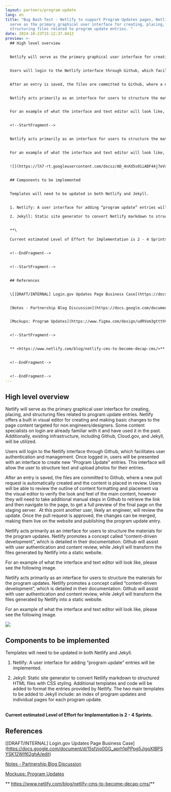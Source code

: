 ```yaml
---
layout: partners/program-update
lang: en
title: "Bug Bash Test - Netlify to support Program Updates pages, Netlify will
  serve as the primary graphical user interface for creating, placing, and
  structuring files related to program update entries. "
date: 2024-10-23T15:12:37.841Z
preview: >-
  ## High level overview


  Netlify will serve as the primary graphical user interface for creating, placing, and structuring files related to program update entries. Netlify offers a built in visual editor for creating and making basic changes to the page content targeted for non engineers/designers. Some content specialists on login are already familiar with it and have used it in the past. Additionally, existing infrastructure, including Github, Cloud.gov, and Jekyll, will be utilized.


  Users will login to the Netlify interface through Github, which facilitates user authentication and management. Once logged in, users will be presented with an interface to create new “Program Update” entries. This interface will allow the user to structure text and upload photos for their entries.


  After an entry is saved, the files are committed to Github, where a new pull request is automatically created and the content is placed in review. Users will be able to review the outline of content formatting and placement via the visual editor to verify the look and feel of the main content, however they will need to take additional manual steps in Github to retrieve the link and then navigate to the page, to get a full preview of the final page on the staging server.  At this point another user, likely an engineer, will review the update. Once the pull request is approved, the changes can be merged, making them live on the website and publishing the program update entry.


  Netlify acts primarily as an interface for users to structure the materials for the program updates. Netlify promotes a concept called “content-driven development”, which is detailed in their documentation. Github will assist with user authentication and content review, while Jekyll will transform the files generated by Netlify into a static website.


  For an example of what the interface and text editor will look like, please see the following image.


  <!--StartFragment-->


  Netlify acts primarily as an interface for users to structure the materials for the program updates. Netlify promotes a concept called “content-driven development”, which is detailed in their documentation. Github will assist with user authentication and content review, while Jekyll will transform the files generated by Netlify into a static website.


  For an example of what the interface and text editor will look like, please see the following image.


  ![](https://lh7-rt.googleusercontent.com/docsz/AD_4nXd5s01iABF44j7eVshwE_KTkGXzhDZXr5cyCr8GAYFjogPvP0yneroUS-E3kX5Cl9c50kUXX2rQkyVD44KtWHt5fZ-e9EhLHv2uNyCXiq91FzcsOXGVa-j3fq2WP-0_KKDN-_qx2GgahsUlyJqQEj-gYlwP?key=2-inL099ptXfflPo8-Gwjg)


  ## Components to be implemented


  Templates will need to be updated in both Netlify and Jekyll.


  1. Netlify: A user interface for adding “program update” entries will be implemented.

  2. Jekyll: Static site generator to convert Netlify markdown to structured HTML files with CSS styling. Additional templates and code will be added to format the entries provided by Netlify. The two main templates to be added to Jekyll include: an index of program updates and individual pages for each program update.


  **\

  Current estimated Level of Effort for Implementation is 2 - 4 Sprints.**


  <!--EndFragment-->


  <!--StartFragment-->


  ## References


  \[[DRAFT/INTERNAL] Login.gov Updates Page Business Case](https://docs.google.com/document/d/15sfzjo0GG_aprh1pPPpg5JigoXIBPSYSK12WIf62ghA/edit)


  [Notes - Partnership Blog Discussion](https://docs.google.com/document/d/1YVvephiuqQuCMIoGKaYSuJucvzVV2K77-QQXmmxvRdE/edit)


  [Mockups: Program Updates](https://www.figma.com/design/udRVom3gttthVqC27L45oh/LG-13271---Program-Updates-page?node-id=1-2&t=FR19l5SkZ5UrwpZN-0)


  <!--StartFragment-->


  ** <https://www.netlify.com/blog/netlify-cms-to-become-decap-cms/>**


  <!--EndFragment-->


  <!--EndFragment-->
---
```

## High level overview

Netlify will serve as the primary graphical user interface for creating, placing, and structuring files related to program update entries. Netlify offers a built in visual editor for creating and making basic changes to the page content targeted for non engineers/designers. Some content specialists on login are already familiar with it and have used it in the past. Additionally, existing infrastructure, including Github, Cloud.gov, and Jekyll, will be utilized.

Users will login to the Netlify interface through Github, which facilitates user authentication and management. Once logged in, users will be presented with an interface to create new “Program Update” entries. This interface will allow the user to structure text and upload photos for their entries.

After an entry is saved, the files are committed to Github, where a new pull request is automatically created and the content is placed in review. Users will be able to review the outline of content formatting and placement via the visual editor to verify the look and feel of the main content, however they will need to take additional manual steps in Github to retrieve the link and then navigate to the page, to get a full preview of the final page on the staging server.  At this point another user, likely an engineer, will review the update. Once the pull request is approved, the changes can be merged, making them live on the website and publishing the program update entry.

Netlify acts primarily as an interface for users to structure the materials for the program updates. Netlify promotes a concept called “content-driven development”, which is detailed in their documentation. Github will assist with user authentication and content review, while Jekyll will transform the files generated by Netlify into a static website.

For an example of what the interface and text editor will look like, please see the following image.

<!--StartFragment-->

Netlify acts primarily as an interface for users to structure the materials for the program updates. Netlify promotes a concept called “content-driven development”, which is detailed in their documentation. Github will assist with user authentication and content review, while Jekyll will transform the files generated by Netlify into a static website.

For an example of what the interface and text editor will look like, please see the following image.

![](https://lh7-rt.googleusercontent.com/docsz/AD_4nXd5s01iABF44j7eVshwE_KTkGXzhDZXr5cyCr8GAYFjogPvP0yneroUS-E3kX5Cl9c50kUXX2rQkyVD44KtWHt5fZ-e9EhLHv2uNyCXiq91FzcsOXGVa-j3fq2WP-0_KKDN-_qx2GgahsUlyJqQEj-gYlwP?key=2-inL099ptXfflPo8-Gwjg)

## Components to be implemented

Templates will need to be updated in both Netlify and Jekyll.



1. Netlify: A user interface for adding “program update” entries will be implemented.



2. Jekyll: Static site generator to convert Netlify markdown to structured HTML files with CSS styling. Additional templates and code will be added to format the entries provided by Netlify. The two main templates to be added to Jekyll include: an index of program updates and individual pages for each program update.

**\
Current estimated Level of Effort for Implementation is 2 - 4 Sprints.**

<!--EndFragment-->



<!--StartFragment-->

## References



[\[DRAFT/INTERNAL] Login.gov Updates Page Business Case](https://docs.google.com/document/d/15sfzjo0GG_aprh1pPPpg5JigoXIBPSYSK12WIf62ghA/edit)

[Notes - Partnership Blog Discussion](https://docs.google.com/document/d/1YVvephiuqQuCMIoGKaYSuJucvzVV2K77-QQXmmxvRdE/edit)

[Mockups: Program Updates](https://www.figma.com/design/udRVom3gttthVqC27L45oh/LG-13271---Program-Updates-page?node-id=1-2&t=FR19l5SkZ5UrwpZN-0)

<!--StartFragment-->

** <https://www.netlify.com/blog/netlify-cms-to-become-decap-cms/>**

<!--EndFragment-->

<!--EndFragment-->